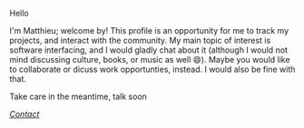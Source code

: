 Hello

I'm Matthieu; welcome by! This profile is an opportunity for me to track my projects, and interact with the community. My main topic of interest is software interfacing, and I would gladly chat about it (although I would not mind discussing culture, books, or music as well 😄). Maybe you would like to collaborate or dicuss work opportunties, instead. I would also be fine with that.

Take care in the meantime, talk soon

[*Contact*](matthieumoundou@hotmail.com)
